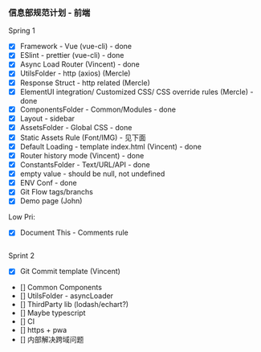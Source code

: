 ### 信息部规范计划 - 前端

Spring 1

- [x] Framework - Vue (vue-cli) - done
- [x] ESlint - prettier (vue-cli) - done
- [x] Async Load Router (Vincent) - done
- [x] UtilsFolder - http (axios) (Mercle)
- [x] Response Struct - http related (Mercle)
- [x] ElementUI integration/ Customized CSS/ CSS override rules (Mercle) - done
- [x] ComponentsFolder - Common/Modules - done
- [x] Layout - sidebar
- [x] AssetsFolder - Global CSS - done
- [x] Static Assets Rule (Font/IMG) - 见下面
- [x] Default Loading - template index.html (Vincent) - done
- [x] Router history mode (Vincent) - done
- [x] ConstantsFolder - Text/URL/API - done
- [x] empty value - should be null, not undefined
- [x] ENV Conf - done
- [x] Git Flow tags/branchs
- [x] Demo page (John)

Low Pri:
- [x] Document This - Comments rule

>~~~~~~~~~~~~~~~~~~~~~~~~~~~~~~~~~~~~~~~~~~~~~~~~~~~~~~~~~

Sprint 2

- [x] Git Commit template (Vincent)
- [] Common Components
- [] UtilsFolder - asyncLoader
- [] ThirdParty lib (lodash/echart?)
- [] Maybe typescript
- [] CI
- [] https + pwa
- [] 内部解决跨域问题
